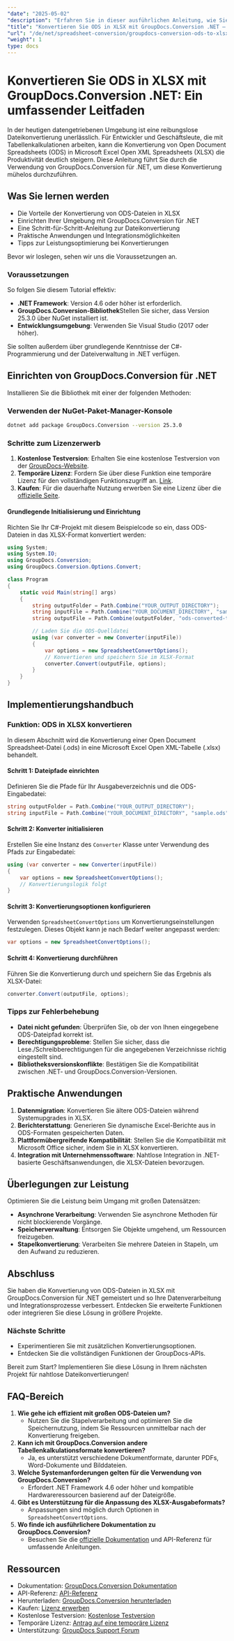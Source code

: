 ```yaml
---
"date": "2025-05-02"
"description": "Erfahren Sie in dieser ausführlichen Anleitung, wie Sie Open Document Spreadsheets (ODS) mithilfe von GroupDocs.Conversion für .NET nahtlos in Microsoft Excel (XLSX) konvertieren."
"title": "Konvertieren Sie ODS in XLSX mit GroupDocs.Conversion .NET – Ein umfassender Leitfaden"
"url": "/de/net/spreadsheet-conversion/groupdocs-conversion-ods-to-xlsx-net/"
"weight": 1
type: docs
---
```

# Konvertieren Sie ODS in XLSX mit GroupDocs.Conversion .NET: Ein umfassender Leitfaden

In der heutigen datengetriebenen Umgebung ist eine reibungslose Dateikonvertierung unerlässlich. Für Entwickler und Geschäftsleute, die mit Tabellenkalkulationen arbeiten, kann die Konvertierung von Open Document Spreadsheets (ODS) in Microsoft Excel Open XML Spreadsheets (XLSX) die Produktivität deutlich steigern. Diese Anleitung führt Sie durch die Verwendung von GroupDocs.Conversion für .NET, um diese Konvertierung mühelos durchzuführen.

## Was Sie lernen werden
- Die Vorteile der Konvertierung von ODS-Dateien in XLSX
- Einrichten Ihrer Umgebung mit GroupDocs.Conversion für .NET
- Eine Schritt-für-Schritt-Anleitung zur Dateikonvertierung
- Praktische Anwendungen und Integrationsmöglichkeiten
- Tipps zur Leistungsoptimierung bei Konvertierungen

Bevor wir loslegen, sehen wir uns die Voraussetzungen an.

### Voraussetzungen
So folgen Sie diesem Tutorial effektiv:
- **.NET Framework**: Version 4.6 oder höher ist erforderlich.
- **GroupDocs.Conversion-Bibliothek**Stellen Sie sicher, dass Version 25.3.0 über NuGet installiert ist.
- **Entwicklungsumgebung**: Verwenden Sie Visual Studio (2017 oder höher).

Sie sollten außerdem über grundlegende Kenntnisse der C#-Programmierung und der Dateiverwaltung in .NET verfügen.

## Einrichten von GroupDocs.Conversion für .NET
Installieren Sie die Bibliothek mit einer der folgenden Methoden:

### Verwenden der NuGet-Paket-Manager-Konsole
```bash
dotnet add package GroupDocs.Conversion --version 25.3.0
```

### Schritte zum Lizenzerwerb
1. **Kostenlose Testversion**: Erhalten Sie eine kostenlose Testversion von der [GroupDocs-Website](https://releases.groupdocs.com/conversion/net/).
2. **Temporäre Lizenz**: Fordern Sie über diese Funktion eine temporäre Lizenz für den vollständigen Funktionszugriff an. [Link](https://purchase.groupdocs.com/temporary-license/).
3. **Kaufen**: Für die dauerhafte Nutzung erwerben Sie eine Lizenz über die [offizielle Seite](https://purchase.groupdocs.com/buy).

#### Grundlegende Initialisierung und Einrichtung
Richten Sie Ihr C#-Projekt mit diesem Beispielcode so ein, dass ODS-Dateien in das XLSX-Format konvertiert werden:

```csharp
using System;
using System.IO;
using GroupDocs.Conversion;
using GroupDocs.Conversion.Options.Convert;

class Program
{
    static void Main(string[] args)
    {
        string outputFolder = Path.Combine("YOUR_OUTPUT_DIRECTORY");
        string inputFile = Path.Combine("YOUR_DOCUMENT_DIRECTORY", "sample.ods"); // Ersetzen Sie es durch Ihren tatsächlichen ODS-Dateinamen
        string outputFile = Path.Combine(outputFolder, "ods-converted-to.xlsx");

        // Laden Sie die ODS-Quelldatei
        using (var converter = new Converter(inputFile))
        {
            var options = new SpreadsheetConvertOptions();
            // Konvertieren und speichern Sie im XLSX-Format
            converter.Convert(outputFile, options);
        }
    }
}
```

## Implementierungshandbuch
### Funktion: ODS in XLSX konvertieren
In diesem Abschnitt wird die Konvertierung einer Open Document Spreadsheet-Datei (.ods) in eine Microsoft Excel Open XML-Tabelle (.xlsx) behandelt.

#### Schritt 1: Dateipfade einrichten
Definieren Sie die Pfade für Ihr Ausgabeverzeichnis und die ODS-Eingabedatei:

```csharp
string outputFolder = Path.Combine("YOUR_OUTPUT_DIRECTORY");
string inputFile = Path.Combine("YOUR_DOCUMENT_DIRECTORY", "sample.ods"); // Ersetzen Sie es durch Ihren tatsächlichen ODS-Dateinamen
```

#### Schritt 2: Konverter initialisieren
Erstellen Sie eine Instanz des `Converter` Klasse unter Verwendung des Pfads zur Eingabedatei:

```csharp
using (var converter = new Converter(inputFile))
{
    var options = new SpreadsheetConvertOptions();
    // Konvertierungslogik folgt
}
```

#### Schritt 3: Konvertierungsoptionen konfigurieren
Verwenden `SpreadsheetConvertOptions` um Konvertierungseinstellungen festzulegen. Dieses Objekt kann je nach Bedarf weiter angepasst werden:

```csharp
var options = new SpreadsheetConvertOptions();
```

#### Schritt 4: Konvertierung durchführen
Führen Sie die Konvertierung durch und speichern Sie das Ergebnis als XLSX-Datei:

```csharp
converter.Convert(outputFile, options);
```

### Tipps zur Fehlerbehebung
- **Datei nicht gefunden**: Überprüfen Sie, ob der von Ihnen eingegebene ODS-Dateipfad korrekt ist.
- **Berechtigungsprobleme**: Stellen Sie sicher, dass die Lese./Schreibberechtigungen für die angegebenen Verzeichnisse richtig eingestellt sind.
- **Bibliotheksversionskonflikte**: Bestätigen Sie die Kompatibilität zwischen .NET- und GroupDocs.Conversion-Versionen.

## Praktische Anwendungen
1. **Datenmigration**: Konvertieren Sie ältere ODS-Dateien während Systemupgrades in XLSX.
2. **Berichterstattung**: Generieren Sie dynamische Excel-Berichte aus in ODS-Formaten gespeicherten Daten.
3. **Plattformübergreifende Kompatibilität**: Stellen Sie die Kompatibilität mit Microsoft Office sicher, indem Sie in XLSX konvertieren.
4. **Integration mit Unternehmenssoftware**: Nahtlose Integration in .NET-basierte Geschäftsanwendungen, die XLSX-Dateien bevorzugen.

## Überlegungen zur Leistung
Optimieren Sie die Leistung beim Umgang mit großen Datensätzen:
- **Asynchrone Verarbeitung**: Verwenden Sie asynchrone Methoden für nicht blockierende Vorgänge.
- **Speicherverwaltung**: Entsorgen Sie Objekte umgehend, um Ressourcen freizugeben.
- **Stapelkonvertierung**: Verarbeiten Sie mehrere Dateien in Stapeln, um den Aufwand zu reduzieren.

## Abschluss
Sie haben die Konvertierung von ODS-Dateien in XLSX mit GroupDocs.Conversion für .NET gemeistert und so Ihre Datenverarbeitung und Integrationsprozesse verbessert. Entdecken Sie erweiterte Funktionen oder integrieren Sie diese Lösung in größere Projekte.

### Nächste Schritte
- Experimentieren Sie mit zusätzlichen Konvertierungsoptionen.
- Entdecken Sie die vollständigen Funktionen der GroupDocs-APIs.

Bereit zum Start? Implementieren Sie diese Lösung in Ihrem nächsten Projekt für nahtlose Dateikonvertierungen!

## FAQ-Bereich
1. **Wie gehe ich effizient mit großen ODS-Dateien um?**
   - Nutzen Sie die Stapelverarbeitung und optimieren Sie die Speichernutzung, indem Sie Ressourcen unmittelbar nach der Konvertierung freigeben.
2. **Kann ich mit GroupDocs.Conversion andere Tabellenkalkulationsformate konvertieren?**
   - Ja, es unterstützt verschiedene Dokumentformate, darunter PDFs, Word-Dokumente und Bilddateien.
3. **Welche Systemanforderungen gelten für die Verwendung von GroupDocs.Conversion?**
   - Erfordert .NET Framework 4.6 oder höher und kompatible Hardwareressourcen basierend auf der Dateigröße.
4. **Gibt es Unterstützung für die Anpassung des XLSX-Ausgabeformats?**
   - Anpassungen sind möglich durch Optionen in `SpreadsheetConvertOptions`.
5. **Wo finde ich ausführlichere Dokumentation zu GroupDocs.Conversion?**
   - Besuchen Sie die [offizielle Dokumentation](https://docs.groupdocs.com/conversion/net/) und API-Referenz für umfassende Anleitungen.

## Ressourcen
- Dokumentation: [GroupDocs.Conversion Dokumentation](https://docs.groupdocs.com/conversion/net/)
- API-Referenz: [API-Referenz](https://reference.groupdocs.com/conversion/net/)
- Herunterladen: [GroupDocs.Conversion herunterladen](https://releases.groupdocs.com/conversion/net/)
- Kaufen: [Lizenz erwerben](https://purchase.groupdocs.com/buy)
- Kostenlose Testversion: [Kostenlose Testversion](https://releases.groupdocs.com/conversion/net/)
- Temporäre Lizenz: [Antrag auf eine temporäre Lizenz](https://purchase.groupdocs.com/temporary-license/)
- Unterstützung: [GroupDocs Support Forum](https://forum.groupdocs.com/c/conversion/10)
